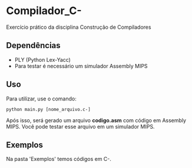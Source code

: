 # Compilador_C-
Exercício prático da disciplina Construção de Compiladores

## Dependências

- PLY (Python Lex-Yacc) 
- Para testar é necessário um simulador Assembly MIPS

## Uso

Para utilizar, use o comando:

```
python main.py [nome_arquivo.c-]
```

Após isso, será gerado um arquivo **codigo.asm** com código em Assembly MIPS.
Você pode testar esse arquivo em um simulador MIPS.

## Exemplos

Na pasta 'Exemplos' temos códigos em C-.

